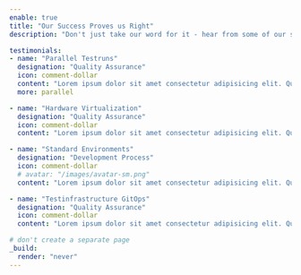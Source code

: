 ```yaml
---
enable: true
title: "Our Success Proves us Right"
description: "Don't just take our word for it - hear from some of our satisfied users!  Check out some of our testimonials below to see what others are saying about Hugoplate."

testimonials:
- name: "Parallel Testruns"
  designation: "Quality Assurance"
  icon: comment-dollar
  content: "Lorem ipsum dolor sit amet consectetur adipisicing elit. Qui iusto illo molestias, assumenda expedita commodi inventore non itaque molestiae voluptatum dolore, facilis sapiente, repellat veniam."
  more: parallel

- name: "Hardware Virtualization"
  designation: "Quality Assurance"
  icon: comment-dollar
  content: "Lorem ipsum dolor sit amet consectetur adipisicing elit. Qui iusto illo molestias, assumenda expedita commodi inventore non itaque molestiae voluptatum dolore, facilis sapiente, repellat veniam."

- name: "Standard Environments"
  designation: "Development Process"
  icon: comment-dollar
  # avatar: "/images/avatar-sm.png"
  content: "Lorem ipsum dolor sit amet consectetur adipisicing elit. Qui iusto illo molestias, assumenda expedita commodi inventore non itaque molestiae voluptatum dolore, facilis sapiente, repellat veniam."

- name: "Testinfrastructure GitOps"
  designation: "Quality Assurance"
  icon: comment-dollar
  content: "Lorem ipsum dolor sit amet consectetur adipisicing elit. Qui iusto illo molestias, assumenda expedita commodi inventore non itaque molestiae voluptatum dolore, facilis sapiente, repellat veniam."

# don't create a separate page
_build:
  render: "never"
---
```

